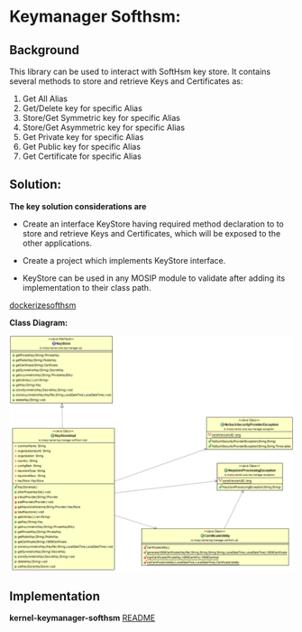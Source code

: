 # Keymanager Softhsm:

## Background

This library can be used to interact with SoftHsm key store. It contains several methods to store and retrieve Keys and Certificates as:

1. Get All Alias
2. Get/Delete key for specific Alias
3. Store/Get Symmetric key for specific Alias
4. Store/Get Asymmetric key for specific Alias
5. Get Private key for specific Alias
6. Get Public key for specific Alias
7. Get Certificate for specific Alias


## Solution:

**The key solution considerations are**


- Create an interface KeyStore having required method declaration to to store and retrieve Keys and Certificates, which will be exposed to the other applications.


- Create a project which implements KeyStore interface.


- KeyStore can be used in any MOSIP module to validate after adding its implementation to their class path.


[dockerizesofthsm](kernel-dockerizesofthsm.md)


**Class Diagram:**



![kernel_keymanager-softhsm_classdiagram](_images/kernel-keymanager-softhsm-cd.png)




## Implementation


**kernel-keymanager-softhsm** [README](../../../kernel/kernel-keymanager-softhsm/ReadMe.md)
